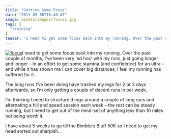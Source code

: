 ```yaml
---
title: "Getting Some Focus"
date: "2011-09-06T16:46:47"
image: assets/images/focus1.jpg
tags: [
  "training"
]
teaser: "I need to get some focus back into my running. Over the past couple of months, I’ve been very ‘ad hoc’ with my runs, just going longer and longer – in an effort to get some stamina (and confidence) for an ultra – and while it has shown me I can cover big distances, I [&hellip;]\n"
---
```

[![focus](https://kennetrunner.com/wp-content/uploads/2011/09/focus_thumb.jpg "focus")](https://kennetrunner.com/wp-content/uploads/2011/09/focus.jpg)I need to get some focus back into my running. Over the past couple of months, I’ve been very ‘ad hoc’ with my runs, just going longer and longer – in an effort to get some stamina (and confidence) for an ultra – and while it has shown me I can cover big distances, I feel my running has suffered for it.

The long runs I’ve been doing have trashed my legs for 2 or 3 days afterwards, so I’m only getting a couple of decent runs in per week.

I’m thinking I need to structure things around a couple of long runs and alternating a hill and speed session each week – the rest can be steady running, but I need to get out of the mind-set of anything less than 10 miles not being worth it.

I have about 5 weeks to go till the Bimblers Bluff 50K so I need to get my head sorted out sharpish…
